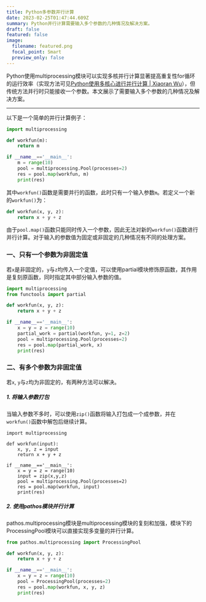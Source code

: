 ```yaml
---
title: Python多参数并行计算
date: 2023-02-25T01:47:44.609Z
summary: Python并行计算需要输入多个参数的几种情况及解决方案。
draft: false
featured: false
image:
  filename: featured.png
  focal_point: Smart
  preview_only: false
---
```

Python使用multiprocessing模块可以实现多核并行计算显著提高重复性for循环的运行效率（实现方法可见[Python使用多核心进行并行计算 | Xiaoran Wu](https://www.wuxiaoran.top/post/python%E4%BD%BF%E7%94%A8%E5%A4%9A%E6%A0%B8%E5%BF%83%E8%BF%9B%E8%A1%8C%E5%B9%B6%E8%A1%8C%E8%AE%A1%E7%AE%97/)），但传统方法并行时只能接收一个参数。本文展示了需要输入多个参数的几种情况及解决方案。

---

以下是一个简单的并行计算例子：

```python
import multiprocessing

def workfun(m):
    return m

if __name__=='__main__':
    m = range(10)
    pool = multiprocessing.Pool(processes=2)
    res = pool.map(workfun, m)
    print(res)
```

其中`workfun()`函数是需要并行的函数，此时只有一个输入参数`m`。若定义一个新的`workfun()`为：

```python
def workfun(x, y, z):
    return x + y + z
```

由于`pool.map()`函数只能同时传入一个参数，因此无法对新的`workfun()`函数进行并行计算。对于输入的参数值为固定或非固定的几种情况有不同的处理方案。

### 一、只有一个参数为非固定值

若`x`是非固定的，`y`与`z`均传入一个定值，可以使用partial模块修饰原函数，其作用是复刻原函数，同时指定其中部分输入参数的值。

```python
import multiprocessing
from functools import partial

def workfun(x, y, z):
    return x + y + z

if __name__=='__main__':
    x = y = z = range(10)
    partial_work = partial(workfun, y=1, z=2)
    pool = multiprocessing.Pool(processes=2)
    res = pool.map(partial_work, x)
    print(res)
```

### 二、有多个参数为非固定值

若`x`, `y`与`z`均为非固定的，有两种方法可以解决。

##### 1. 将输入参数打包

当输入参数不多时，可以使用`zip()`函数将输入打包成一个成参数，并在`workfun()`函数中解包后继续计算。

```pyhton
import multiprocessing

def workfun(input):
    x, y, z = input
    return x + y + z

if __name__=='__main__':
    x = y = z = range(10)
    input = zip(x,y,z)
    pool = multiprocessing.Pool(processes=2)
    res = pool.map(workfun, input)
    print(res)
```

##### 2. 使用pathos模块并行计算

pathos.multiprocessing模块是multiprocessing模块的复刻和加强，模块下的ProcessingPool模块可以直接实现多变量的并行计算。

```python
from pathos.multiprocessing import ProcessingPool

def workfun(x, y, z):
    return x + y + z

if __name__=='__main__':
    x = y = z = range(10)
    pool = ProcessingPool(processes=2)
    res = pool.map(workfun, x, y, z)
    print(res)
```
